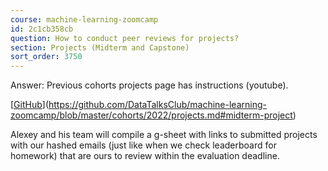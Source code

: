 ```yaml
---
course: machine-learning-zoomcamp
id: 2c1cb358cb
question: How to conduct peer reviews for projects?
section: Projects (Midterm and Capstone)
sort_order: 3750
---
```


Answer: Previous cohorts projects page has instructions (youtube).

[[GitHub](https://github.com/DataTalksClub/machine-learning-zoomcamp/blob/master/cohorts/2022/projects.md#midterm-project)](https://github.com/DataTalksClub/machine-learning-zoomcamp/blob/master/cohorts/2022/projects.md#midterm-project)

Alexey and his team will compile a g-sheet with links to submitted projects with our hashed emails (just like when we check leaderboard for homework) that are ours to review within the evaluation deadline.

~~~ Added by Nukta Bhatia ~~~

